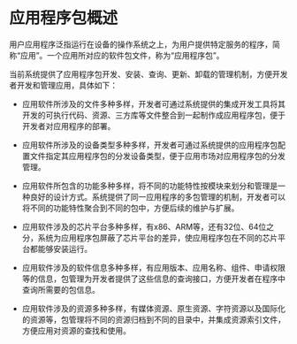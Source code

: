 # 应用程序包概述


用户应用程序泛指运行在设备的操作系统之上，为用户提供特定服务的程序，简称“应用”。一个应用所对应的软件包文件，称为“应用程序包”。


当前系统提供了应用程序包开发、安装、查询、更新、卸载的管理机制，方便开发者开发和管理应用，具体如下：
- 应用软件所涉及的文件多种多样，开发者可通过系统提供的集成开发工具将其开发的可执行代码、资源、三方库等文件整合到一起制作成应用程序包，便于开发者对应用程序的部署。

- 应用软件所涉及的设备类型多种多样，开发者可通过系统提供的应用程序包配置文件指定其应用程序包的分发设备类型，便于应用市场对应用程序包的分发管理。

- 应用软件所包含的功能多种多样，将不同的功能特性按模块来划分和管理是一种良好的设计方式。系统提供了同一应用程序的多包管理的机制，开发者可以将不同的功能特性聚合到不同的包中，方便后续的维护与扩展。

- 应用软件涉及的芯片平台多种多样，有x86、ARM等，还有32位、64位之分，系统为应用程序包屏蔽了芯片平台的差异，使应用程序包在不同的芯片平台都能够安装运行。

- 应用软件涉及的软件信息多种多样，有应用版本、应用名称、组件、申请权限等的信息，包管理为开发者提供了这些信息的查询接口，方便开发者在程序中查询所需要的包信息。

- 应用软件涉及的资源多种多样，有媒体资源、原生资源、字符资源以及国际化的资源等，包管理将不同的资源归档到不同的目录中，并集成资源索引文件，方便应用对资源的查找和使用。
